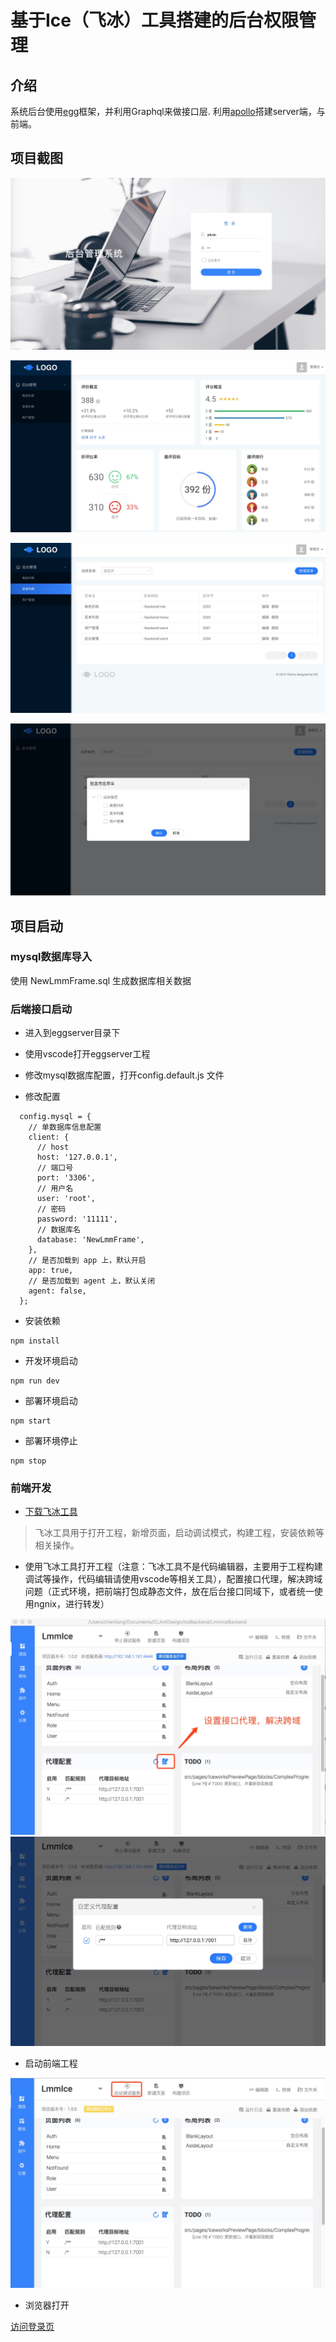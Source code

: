 # 基于Ice（飞冰）工具搭建的后台权限管理

## 介绍

系统后台使用[egg](https://eggjs.org/)框架，并利用Graphql来做接口层. 利用[apollo](https://www.apollographql.com/docs/react/)搭建server端，与前端。

## 项目截图

![登录](img/login.jpeg)

![首页](img/main.jpeg)

![其他页面1](img/page1.jpeg)

![其他页面2](img/page2.jpeg)

## 项目启动

### mysql数据库导入

使用 NewLmmFrame.sql 生成数据库相关数据

### 后端接口启动

* 进入到eggserver目录下
* 使用vscode打开eggserver工程

* 修改mysql数据库配置，打开config.default.js 文件

* 修改配置

```
  config.mysql = {
    // 单数据库信息配置
    client: {
      // host
      host: '127.0.0.1',
      // 端口号
      port: '3306',
      // 用户名
      user: 'root',
      // 密码
      password: '11111',
      // 数据库名
      database: 'NewLmmFrame',
    },
    // 是否加载到 app 上，默认开启
    app: true,
    // 是否加载到 agent 上，默认关闭
    agent: false,
  };

```

* 安装依赖

```
npm install 
```

* 开发环境启动

```
npm run dev
```

* 部署环境启动

```
npm start
```

* 部署环境停止

```
npm stop
```

### 前端开发

* [下载飞冰工具](https://alibaba.github.io/ice/iceworks)

> 飞冰工具用于打开工程，新增页面，启动调试模式，构建工程，安装依赖等相关操作。

* 使用飞冰工具打开工程（注意：飞冰工具不是代码编辑器，主要用于工程构建调试等操作，代码编辑请使用vscode等相关工具），配置接口代理，解决跨域问题（正式环境，把前端打包成静态文件，放在后台接口同域下，或者统一使用ngnix，进行转发）

![调试页面](img/tiaoshi.jpeg)
![设置接口代理](img/configproxy.jpeg)

* 启动前端工程

![启动工程](img/startproject.jpeg)

* 浏览器打开

[访问登录页](http://localhost:4444/#/login)



